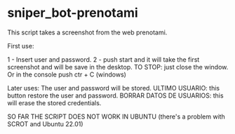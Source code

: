 # sniper_bot-prenotami
This script takes a screenshot from the web prenotami.

First use:

1 - Insert user and password.
2 - push start and it will take the first screenshot and will be save in the desktop.
TO STOP: just close the window. Or in the console push ctr + C (windows)

Later uses:
The user and password will be stored.
ULTIMO USUARIO: this button restore the user and password.
BORRAR DATOS DE USUARIOS: this will erase the stored credentials.

SO FAR THE SCRIPT DOES NOT WORK IN UBUNTU
(there's a problem with SCROT and Ubuntu 22.01)